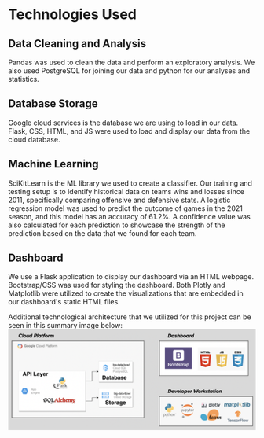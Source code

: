 # Technologies Used
## Data Cleaning and Analysis
Pandas was used to clean the data and perform an exploratory analysis. We also used PostgreSQL for joining our data and python for our analyses and statistics. 

## Database Storage
Google cloud services is the database we are using to load in our data. Flask, CSS, HTML, and JS were used to load and display our data from the cloud database.

## Machine Learning
SciKitLearn is the ML library we used to create a classifier. Our training and testing setup is to identify historical data on teams wins and losses since 2011, specifically comparing offensive and defensive stats. A logistic regression model was used to predict the outcome of games in the 2021 season, and this model has an accuracy of 61.2%. A confidence value was also calculated for each prediction to showcase the strength of the prediction based on the data that we found for each team. 

## Dashboard
We use a Flask application to display our dashboard via an HTML webpage.  Bootstrap/CSS was used for styling the dashboard.  Both Plotly and Matplotlib were utilized to create the visualizations that are embedded in our dashboard's static HTML files.

Additional technological architecture that we utilized for this project can be seen in this summary image below:
![architecture](/api/static/images/architecture.png)
